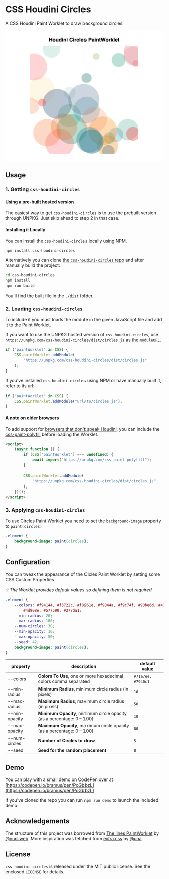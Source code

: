 # CSS Houdini Circles

A CSS Houdini Paint Worklet to draw background circles.

![CSS Houdini Circles](https://github.com/bramus/css-houdini-circles/blob/main/assets/css-houdini-circles.png?raw=true)

## Usage

### 1. Getting `css-houdini-circles`

#### Using a pre-built hosted version

The easiest way to get `css-houdini-circles` is to use the prebuilt version through UNPKG. Just skip ahead to step 2 in that case.

#### Installing it Locally

You can install the `css-houdini-circles` locally using NPM.

```bash
npm install css-houdini-circles
```

Alternatively you can clone [the `css-houdini-circles` repo](https://github.com/bramus/css-houdini-circles/) and after manually build the project:

```bash
cd css-houdini-circles
npm install
npm run build
```

You'll find the built file in the `./dist` folder.

### 2. Loading `css-houdini-circles`

To include it you must loads the module in the given JavaScript file and add it to the Paint Worklet.

If you want to use the UNPKG hosted version of `css-houdini-circles`, use `https://unpkg.com/css-houdini-circles/dist/circles.js` as the `moduleURL`.

```js
if ("paintWorklet" in CSS) {
    CSS.paintWorklet.addModule(
        "https://unpkg.com/css-houdini-circles/dist/circles.js"
    );
}
```

If you've installed `css-houdini-circles` using NPM or have manually built it, refer to its url:

```js
if ("paintWorklet" in CSS) {
    CSS.paintWorklet.addModule("url/to/circles.js");
}
```

#### A note on older browsers

To add support for [browsers that don't speak Houdini](https://ishoudinireadyyet.com/), you can include the [css-paint-polyfill](https://github.com/GoogleChromeLabs/css-paint-polyfill) before loading the Worklet.

```html
<script>
    (async function () {
        if (CSS["paintWorklet"] === undefined) {
            await import("https://unpkg.com/css-paint-polyfill");
        }

        CSS.paintWorklet.addModule(
            "https://unpkg.com/css-houdini-circles/dist/circles.js"
        );
    })();
</script>
```

### 3. Applying `css-houdini-circles`

To use Circles Paint Worklet you need to set the `background-image` property to `paint(circles)`

```css
.element {
    background-image: paint(circles);
}
```

## Configuration

You can tweak the appearance of the Cicles Paint Worklet by setting some CSS Custom Properties

_💡 The Worklet provides default values so defining them is not required_

```css
.element {
    --colors: #f94144, #f3722c, #f8961e, #f9844a, #f9c74f, #90be6d, #43aa8b,
        #4d908e, #577590, #277da1;
    --min-radius: 20;
    --max-radius: 100;
    --num-circles: 30;
    --min-opacity: 10;
    --max-opacity: 50;
    --seed: 42;
    background-image: paint(circles);
}
```

| property      | description                                                            | default value      |
| ------------- | ---------------------------------------------------------------------- | ------------------ |
| --colors      | **Colors To Use**, one or more hexadecimal colors comma separated      | `#71a7ee, #7940c1` |
| --min-radius  | **Minimum Radius**, minimum circle radius (in pixels)                  | `10`               |
| --max-radius  | **Maximum Radius**, maximum circle radius (in pixels)                  | `50`               |
| --min-opacity | **Minimum Opacity**, minimum circle opacity (as a percentage: 0 – 100) | `10`               |
| --max-opacity | **Maximum Opacity**, maximum circle opacity (as a percentage: 0 – 100) | `80`               |
| --num-circles | **Number of Circles to draw**                                          | `5`                |
| --seed        | **Seed for the random placement**                                      | `0`                |

## Demo

You can play with a small demo on CodePen over at [https://codepen.io/bramus/pen/PoGbbzL](https://codepen.io/bramus/pen/PoGbbzL)

If you've cloned the repo you can run `npm run demo` to launch the included demo.

## Acknowledgements

The structure of this project was borrowed from [The lines PaintWorklet](https://github.com/CSSHoudini/css-houdini/tree/main/src/lines) by [@nucliweb](https://github.com/nucliweb). More inspiration was fetched from [extra.css](https://github.com/una/extra.css/tree/master/lib) by [@una](https://github.com/una/)

## License

`css-houdini-circles` is released under the MIT public license. See the enclosed `LICENSE` for details.
